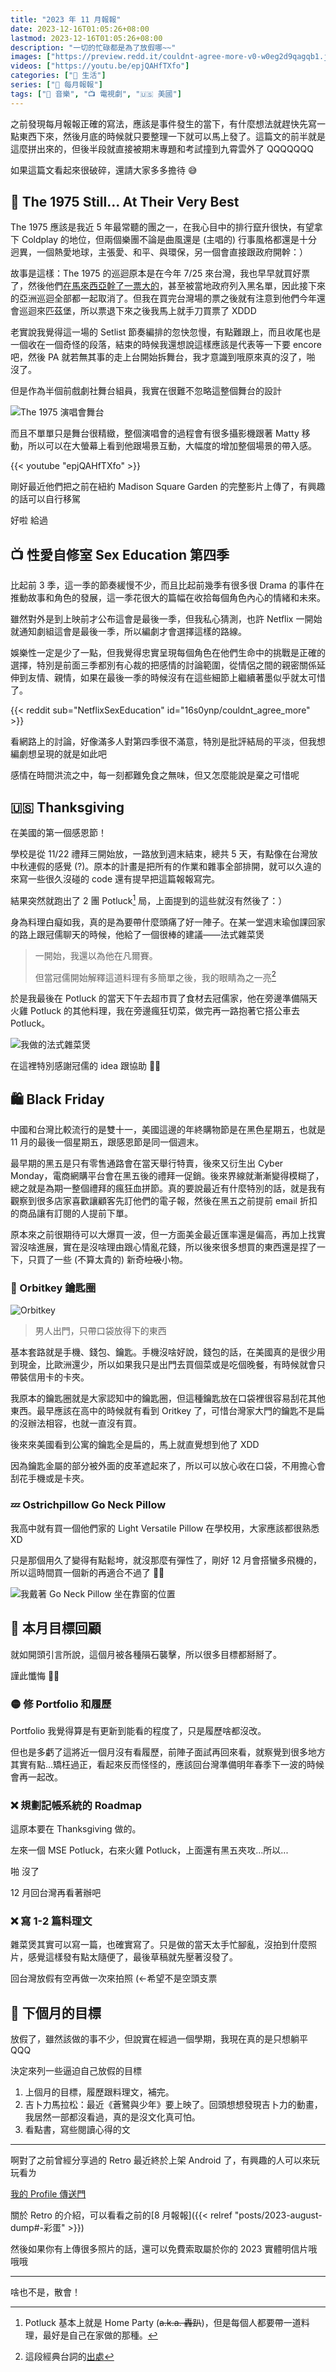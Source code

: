 ```yaml
---
title: "2023 年 11 月報報"
date: 2023-12-16T01:05:26+08:00
lastmod: 2023-12-16T01:05:26+08:00
description: "一切的忙碌都是為了放假哪~~"
images: ["https://preview.redd.it/couldnt-agree-more-v0-w0eg2d9qagqb1.jpg?auto=webp&s=000257493ad5b1b28d3372a8535314cce6682e78"]
videos: ["https://youtu.be/epjQAHfTXfo"]
categories: ["🍫 生活"]
series: ["📰 每月報報"]
tags: ["🎵 音樂", "📺 電視劇", "🇺🇸 美國"]
---
```


之前發現每月報報正確的寫法，應該是事件發生的當下，有什麼想法就趕快先寫一點東西下來，然後月底的時候就只要整理一下就可以馬上發了。這篇文的前半就是這麼拼出來的，但後半段就直接被期末專題和考試撞到九霄雲外了 QQQQQQQ

如果這篇文看起來很破碎，還請大家多多擔待 😅

## 🎫 The 1975 Still... At Their Very Best

The 1975 應該是我近 5 年最常聽的團之一，在我心目中的排行竄升很快，有望拿下 Coldplay 的地位，但兩個樂團不論是曲風還是 (主唱的) 行事風格都還是十分迥異，一個熱愛地球，主張愛、和平、與環保，另一個會直接跟政府開幹：）

故事是這樣：The 1975 的巡迴原本是在今年 7/25 來台灣，我也早早就買好票了，然後他們[在馬來西亞幹了一票大的](https://ysolife.com/the-1975-good-vibes-festival/)，甚至被當地政府列入黑名單，因此接下來的亞洲巡迴全部都一起取消了。但我在買完台灣場的票之後就有注意到他們今年還會巡迴來匹茲堡，所以票退下來之後我馬上就手刀買票了 XDDD

老實說我覺得這一場的 Setlist 節奏編排的忽快忽慢，有點難跟上，而且收尾也是一個收在一個奇怪的段落，結束的時候我還想說這樣應該是代表等一下要 encore 吧，然後 PA 就若無其事的走上台開始拆舞台，我才意識到哦原來真的沒了，啪 沒了。

但是作為半個前戲劇社舞台組員，我實在很難不忽略這整個舞台的設計

![The 1975 演唱會舞台](the-1975-concert.jpg "真的是 太．美．了 ✧*｡٩(ˊᗜˋ*)و ✧*｡<br/>抱歉我好像沒有把他拍的很好看 QQ")

而且不單單只是舞台很精緻，整個演唱會的過程會有很多攝影機跟著 Matty 移動，所以可以在大螢幕上看到他跟場景互動，大幅度的增加整個場景的帶入感。

{{< youtube "epjQAHfTXfo" >}}
<figcaption class="text-center">剛好最近他們把之前在紐約 Madison Square Garden 的完整影片上傳了，有興趣的話可以自行移駕</figcaption>

好啦 給過

## 📺 性愛自修室 Sex Education 第四季

比起前 3 季，這一季的節奏緩慢不少，而且比起前幾季有很多很 Drama 的事件在推動故事和角色的發展，這一季花很大的篇幅在收拾每個角色內心的情緒和未來。

雖然對外是到上映前才公布這會是最後一季，但我私心猜測，也許 Netflix 一開始就通知劇組這會是最後一季，所以編劇才會選擇這樣的路線。

娛樂性一定是少了一點，但我覺得忠實呈現每個角色在他們生命中的挑戰是正確的選擇，特別是前面三季都別有心裁的把感情的討論範圍，從情侶之間的親密關係延伸到友情、親情，如果在最後一季的時候沒有在這些細節上繼續著墨似乎就太可惜了。

{{< reddit sub="NetflixSexEducation" id="16s0ynp/couldnt_agree_more" >}}

看網路上的討論，好像滿多人對第四季很不滿意，特別是批評結局的平淡，但我想編劇想呈現的就是如此吧

感情在時間洪流之中，每一刻都難免食之無味，但又怎麼能說是棄之可惜呢

## 🇺🇸 Thanksgiving

在美國的第一個感恩節！

學校是從 11/22 禮拜三開始放，一路放到週末結束，總共 5 天，有點像在台灣放中秋連假的感覺 (?)。原本的計畫是把所有的作業和雜事全部排開，就可以久違的來寫一些很久沒碰的 code 還有提早把這篇報報寫完。

結果突然就跑出了 2 團 Potluck[^1] 局，上面提到的這些就沒有然後了：）

身為料理白癡如我，真的是為要帶什麼頭痛了好一陣子。在某一堂週末瑜伽課回家的路上跟冠儒聊天的時候，他給了一個很棒的建議——法式雜菜煲

> 一開始，我還以為他在凡爾賽。
>
> 但當冠儒開始解釋這道料理有多簡單之後，我的眼睛為之一亮[^2]

於是我最後在 Potluck 的當天下午去超市買了食材去冠儒家，他在旁邊準備隔天火雞 Potluck 的其他料理，我在旁邊瘋狂切菜，做完再一路抱著它搭公車去 Potluck。

![我做的法式雜菜煲](ratatouille.jpg "結果算是蠻成功的 吧 嗎")

在這裡特別感謝冠儒的 idea 跟協助 🫶🏻

[^1]: Potluck 基本上就是 Home Party (~~a.k.a. 轟趴~~)，但是每個人都要帶一道料理，最好是自己在家做的那種。
[^2]: 這段經典台詞的[出處](https://youtu.be/zO0MABOO8AE?t=197)

## 🛍️ Black Friday

中國和台灣比較流行的是雙十一，美國這邊的年終購物節是在黑色星期五，也就是 11 月的最後一個星期五，跟感恩節是同一個週末。

最早期的黑五是只有零售通路會在當天舉行特賣，後來又衍生出 Cyber Monday，電商網購平台會在黑五後的禮拜一促銷。後來界線就漸漸變得模糊了，總之就是為期一整個禮拜的瘋狂血拼節。真的要說最近有什麼特別的話，就是我有觀察到很多店家喜歡讓顧客先訂他們的電子報，然後在黑五之前提前 email 折扣的商品讓有訂閱的人提前下單。

原本來之前很期待可以大爆買一波，但一方面美金最近匯率還是偏高，再加上找實習沒啥進展，實在是沒啥理由跟心情亂花錢，所以後來很多想買的東西還是捏了一下，只買了一些 (不算太貴的) 新奇~~垃圾~~小物。

### 🔑 Orbitkey 鑰匙圈

![Orbitkey](orbitkey.jpg)

> 男人出門，只帶口袋放得下的東西

基本套路就是手機、錢包、鑰匙。手機沒啥好說，錢包的話，在美國真的是很少用到現金，比歐洲還少，所以如果我只是出門去買個菜或是吃個晚餐，有時候就會只帶裝信用卡的卡夾。

我原本的鑰匙圈就是大家認知中的鑰匙圈，但這種鑰匙放在口袋裡很容易刮花其他東西。最早應該在高中的時候就有看到 Oritkey 了，可惜台灣家大門的鑰匙不是扁的沒辦法相容，也就一直沒有買。

後來來美國看到公寓的鑰匙全是扁的，馬上就直覺想到他了 XDD

因為鑰匙金屬的部分被外面的皮革遮起來了，所以可以放心收在口袋，不用擔心會刮花手機或是卡夾。

### 💤 Ostrichpillow Go Neck Pillow

我高中就有買一個他們家的 Light Versatile Pillow 在學校用，大家應該都很熟悉 XD

只是那個用久了變得有點鬆垮，就沒那麼有彈性了，剛好 12 月會搭蠻多飛機的，所以這時間買一個新的再適合不過了 👍🏻

![我戴著 Go Neck Pillow 坐在靠窗的位置](go-neck-pillow-in-the-air.jpg "寫這篇文的當下我正戴著它在飛往東京的路上呢~")

## 🎯 本月目標回顧

就如開頭引言所說，這個月被各種隕石襲擊，所以很多目標都掰掰了。

謹此懺悔 🙇🏻

### 🟡 修 Portfolio 和履歷

Portfolio 我覺得算是有更新到能看的程度了，只是履歷啥都沒改。

但也是多虧了這將近一個月沒有看履歷，前陣子面試再回來看，就察覺到很多地方其實有點...矯枉過正，看起來反而怪怪的，應該回台灣準備明年春季下一波的時候會再一起改。

### ❌ 規劃記帳系統的 Roadmap

這原本要在 Thanksgiving 做的。

左來一個 MSE Potluck，右來火雞 Potluck，上面還有黑五夾攻...所以...

啪 沒了

12 月回台灣再看著辦吧

### ❌ 寫 1-2 篇料理文

雜菜煲其實可以寫一篇，也確實寫了。只是做的當天太手忙腳亂，沒拍到什麼照片，感覺這樣發有點太隨便了，最後草稿就先壓著沒發了。

回台灣放假有空再做一次來拍照 (←希望不是空頭支票

## 🎯 下個月的目標

放假了，雖然該做的事不少，但說實在經過一個學期，我現在真的是只想躺平 QQQ

決定來列一些逼迫自己放假的目標

1. 上個月的目標，履歷跟料理文，補完。
2. 吉卜力馬拉松：最近《蒼鷺與少年》要上映了。回頭想想發現吉卜力的動畫，我居然一部都沒看過，真的是沒文化真可怕。
3. 看點書，寫些閱讀心得的文

---

啊對了之前曾經分享過的 Retro 最近終於上架 Android 了，有興趣的人可以來玩玩看ㄌ

[我的 Profile 傳送門](https://retro.app/i/tomy)

關於 Retro 的介紹，可以看看之前的[8 月報報]({{< relref "posts/2023-august-dump#-彩蛋" >}})

然後如果你有上傳很多照片的話，還可以免費索取屬於你的 2023 實體明信片哦哦哦

---

啥也不是，散會！
